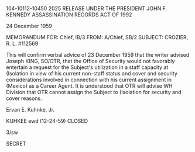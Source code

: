 104-10112-10450 2025 RELEASE UNDER THE PRESIDENT JOHN F. KENNEDY ASSASSINATION RECORDS ACT OF 1992

24 December 1959

MEMORANDUM FOR: Chief, IB/3
FROM: A/Chief, SB/2
SUBJECT: CROZIER, R. L.
#112569

This will confirm verbal advice of 23 December 1959 that the
writer advised Joseph KING, SO/OTR, that the Office of Security
would not favorably entertain a request for the Subject's
utilization in a staff capacity at (Isolation in view of his
current non-staff status and cover and security considerations
involved in connection with his current assignment in (Mexico)
as a Career Agent. It is understood that OTR will advise
WH Division that OTR cannot assign the Subject to (Isolation
for security and cover reasons.

Ervan E. Kuhnke, Jr.

KUHKEE ewd (12-24-59)
CLOSED

3/sw

SECRET
